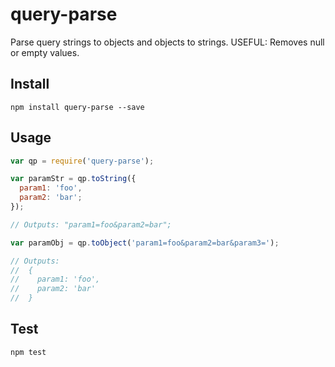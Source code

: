 # query-parse

Parse query strings to objects and objects to strings. USEFUL: Removes null or empty values.

## Install

```
npm install query-parse --save
```

## Usage

```javascript
var qp = require('query-parse');

var paramStr = qp.toString({
  param1: 'foo',
  param2: 'bar';
});

// Outputs: "param1=foo&param2=bar";

var paramObj = qp.toObject('param1=foo&param2=bar&param3=');

// Outputs: 
//  {
//    param1: 'foo',
//    param2: 'bar'
//  }

```

## Test

```
npm test
```